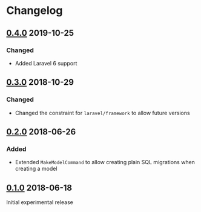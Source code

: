 # Changelog

## [0.4.0](https://github.com/pmatseykanets/laravel-sql-migrations/releases/tag/v0.4.0) 2019-10-25

### Changed

- Added Laravel 6 support

## [0.3.0](https://github.com/pmatseykanets/laravel-sql-migrations/releases/tag/v0.3.0) 2018-10-29

### Changed

- Changed the constraint for `laravel/framework` to allow future versions

## [0.2.0](https://github.com/pmatseykanets/laravel-sql-migrations/releases/tag/v0.2.0) 2018-06-26

### Added

- Extended `MakeModelCommand` to allow creating plain SQL migrations when creating a model

## [0.1.0](https://github.com/pmatseykanets/laravel-sql-migrations/releases/tag/v0.1.0) 2018-06-18

Initial experimental release
